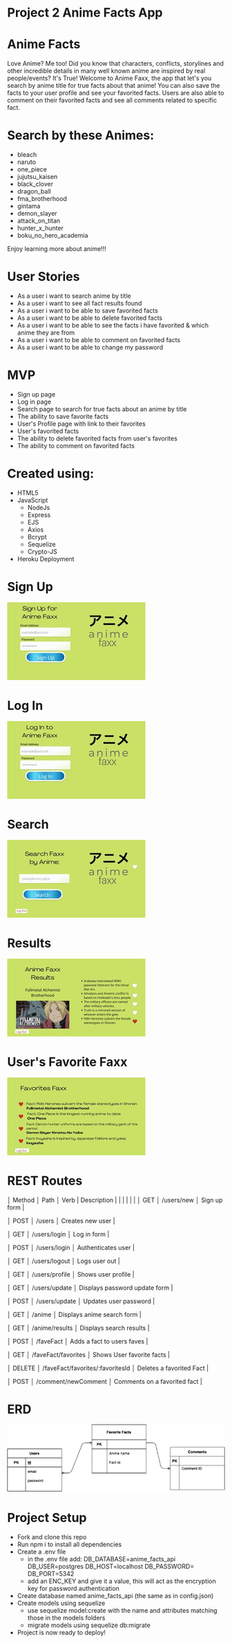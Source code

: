 # Project 2 Anime Facts App

# Anime Facts
Love Anime? Me too! Did you know that characters, conflicts, storylines and other incredible details in many well known anime are inspired by real people/events? It's True! Welcome to Anime Faxx, the app that let's you search by anime title for true facts about that anime! You can also save the facts to your user profile and see your favorited facts. Users are also able to comment on their favorited facts and see all comments related to specific fact. 

# Search by these Animes: 
- bleach 
- naruto 
- one_piece 
- jujutsu_kaisen 
- black_clover 
- dragon_ball
- fma_brotherhood
- gintama
- demon_slayer
- attack_on_titan
- hunter_x_hunter
- boku_no_hero_academia

Enjoy learning more about anime!!!

# User Stories
- As a user i want to search anime by title
- As a user i want to see all fact results found 
- As a user i want to be able to save favorited facts
- As a user i want to be able to delete favorited facts
- As a user i want to be able to see the facts i have favorited & which anime they are from
- As a user i want to be able to comment on favorited facts
- As a user i want to be able to change my password

# MVP
- Sign up page
- Log in page
- Search page to search for true facts about an anime by title
- The ability to save favorite facts
- User's Profile page with link to their favorites
- User's favorited facts
- The ability to delete favorited facts from user's favorites
- The ability to comment on favorited facts

# Created using:
- HTML5
- JavaScript
    - NodeJs
    - Express
    - EJS
    - Axios
    - Bcrypt
    - Sequelize
    - Crypto-JS
- Heroku Deployment

# Sign Up
![Sign Up](./imgs/animefaxxSignup.jpeg)

# Log In
![Log In](./imgs/animefaxxLogin.jpeg)

# Search
![Search Page](./imgs/animefaxxSearch.jpeg)

# Results
![Results Page](./imgs/animefaxxResults.jpeg)

# User's Favorite Faxx
![Favorite Faxx](./imgs/animefaxxFavs.jpeg)

# REST Routes

│ Method │ Path │ Verb | Description |
|      |      |      |      |
│ GET │ /users/new │ Sign up form |

│ POST │ /users │ Creates new user |

│ GET │ /users/login │ Log in form |

│ POST │ /users/login │ Authenticates user |

│ GET │ /users/logout │ Logs user out |

│ GET │ /users/profile │ Shows user profile |

│ GET │ /users/update │ Displays password update form |

│ POST │ /users/update │ Updates user password |

│ GET │ /anime │ Displays anime search form |

│ GET │ /anime/results │ Displays search results |

│ POST │ /faveFact │ Adds a fact to users faves |

│ GET │ /faveFact/favorites │ Shows User favorite facts |

│ DELETE │ /faveFact/favorites/:favoritesId │ Deletes a favorited Fact |

│ POST │ /comment/newComment │ Comments on a favorited fact |


# ERD

![ERD](./imgs/erd1.png)

# Project Setup
- Fork and clone this repo
- Run npm i to install all dependencies
- Create a .env file
    - in the .env file add:
        DB_DATABASE=anime_facts_api
        DB_USER=postgres
        DB_HOST=localhost
        DB_PASSWORD=
        DB_PORT=5342
    - add an ENC_KEY and give it a value, this will act as the encryption key for password authentication
- Create database named anime_facts_api (the same as in config.json)
- Create models using sequelize
    - use sequelize model:create with the name and attributes matching those in the models folders
    - migrate models using sequelize db:migrate
- Project is now ready to deploy!